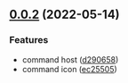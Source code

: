 ## [0.0.2](https://github.com/qxy-fe/qxy-cli/compare/v0.0.1...v0.0.2) (2022-05-14)

### Features

-   command host ([d290658](https://github.com/qxy-fe/qxy-cli/commit/d290658a7187a4be83c31004534ef24baf2b8d78))
-   command icon ([ec25505](https://github.com/qxy-fe/qxy-cli/commit/ec25505be20bcb63ad45ff84f3ef9a70a15392ed))
